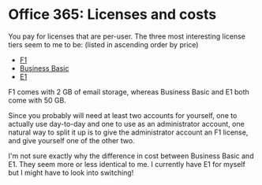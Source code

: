 # Office 365: Licenses and costs

You pay for licenses that are per-user. The three most interesting license
tiers seem to me to be: (listed in ascending order by price)
* [F1](https://www.microsoft.com/en-us/microsoft-365/enterprise/f1)
* [Business
  Basic](https://www.microsoft.com/en-us/microsoft-365/business/microsoft-365-business-basic)
* [E1](https://www.microsoft.com/en-us/microsoft-365/enterprise/office-365-e1)

F1 comes with 2 GB of email storage, whereas Business Basic and E1 both
come with 50 GB.

Since you probably will need at least two accounts for yourself, one to
actually use day-to-day and one to use as an administrator account, one
natural way to split it up is to give the administrator account an F1
license, and give yourself one of the other two.

I'm not sure exactly why the difference in cost between Business Basic and
E1. They seem more or less identical to me. I currently have E1 for myself
but I might have to look into switching!
